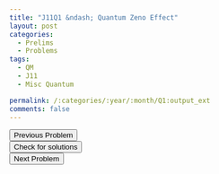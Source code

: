 ```yaml
---
title: "J11Q1 &ndash; Quantum Zeno Effect"
layout: post
categories:
  - Prelims
  - Problems
tags:
  - QM
  - J11
  - Misc Quantum

permalink: /:categories/:year/:month/Q1:output_ext
comments: false
---
```

<object data="2011J1Q.pdf" type="application/pdf" width="100%" height="500"></object>

<div class='navbar'>
	<div float='left'><button onclick="window.location='E3.html'" >Previous Problem</button></div>
	<div float='center'><button onclick="window.location='https://princetonprelim.com/prelim/26/'">Check for solutions</button></div>
	<div float='right'><button onclick="window.location='Q2.html'" > Next Problem</button></div>
</div>
